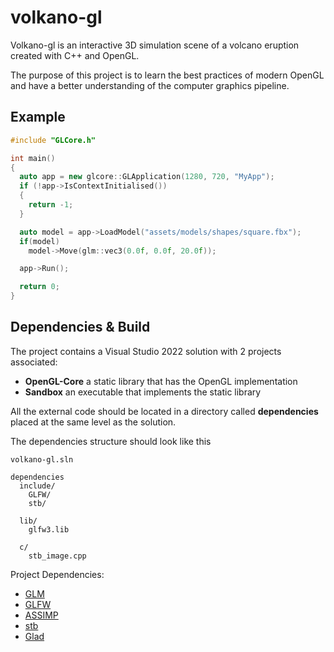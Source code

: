 # volkano-gl

Volkano-gl is an interactive 3D simulation scene of a volcano eruption created with C++ and OpenGL.

The purpose of this project is to learn the best practices of modern OpenGL and have a better understanding of the computer graphics pipeline.


## Example
```cpp
#include "GLCore.h"

int main()
{
  auto app = new glcore::GLApplication(1280, 720, "MyApp");
  if (!app->IsContextInitialised())
  {
    return -1;
  }

  auto model = app->LoadModel("assets/models/shapes/square.fbx");
  if(model)
    model->Move(glm::vec3(0.0f, 0.0f, 20.0f));

  app->Run();

  return 0;
}
```

## Dependencies & Build

The project contains a Visual Studio 2022 solution with 2 projects associated:
- **OpenGL-Core** a static library that has the OpenGL implementation
- **Sandbox** an executable that implements the static library

All the external code should be located in a directory called **dependencies** placed at the same level as the solution. 

The dependencies structure should look like this
```
volkano-gl.sln

dependencies
  include/
    GLFW/
    stb/

  lib/
    glfw3.lib

  c/
    stb_image.cpp

```

Project Dependencies:
- [GLM](https://github.com/g-truc/glm)
- [GLFW](https://www.glfw.org/)
- [ASSIMP](https://github.com/assimp/assimp)
- [stb](https://github.com/nothings/stb)
- [Glad](https://glad.dav1d.de/)

